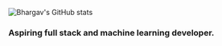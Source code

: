 ![Bhargav's GitHub stats](https://github-readme-stats.vercel.app/api?username=beranki&show_icons=true&theme=transparent)

### Aspiring full stack and machine learning developer. 
